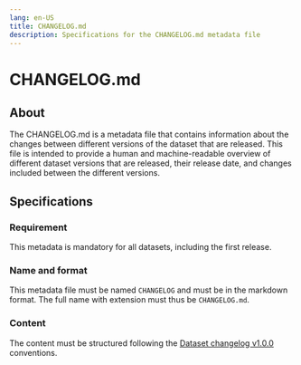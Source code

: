 ```yaml
---
lang: en-US
title: CHANGELOG.md
description: Specifications for the CHANGELOG.md metadata file
---
```


# CHANGELOG.md

## About

The CHANGELOG.md is a metadata file that contains information about the changes between different versions of the dataset that are released. This file is intended to provide a human and machine-readable overview of different dataset versions that are released, their release date,
and changes included between the different versions.

## Specifications

### Requirement

This metadata is mandatory for all datasets, including the first release.

### Name and format

This metadata file must be named `CHANGELOG` and must be in the markdown format. The full name with extension must thus be `CHANGELOG.md`.

### Content

The content must be structured following the [Dataset changelog v1.0.0](https://github.com/AI-READI/dataset-changelog) conventions.
